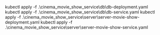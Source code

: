 kubectl apply -f .\cinema_movie_show_service\db\db-deployment.yaml
kubectl apply -f .\cinema_movie_show_service\db\db-service.yaml
kubectl apply -f .\cinema_movie_show_service\server\server-movie-show-deployment.yaml
kubectl apply -f .\cinema_movie_show_service\server\server-movie-show-service.yaml
